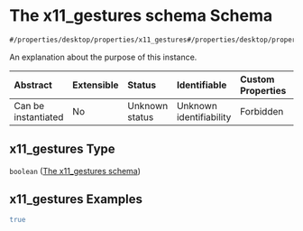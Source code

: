 # The x11\_gestures schema Schema

```txt
#/properties/desktop/properties/x11_gestures#/properties/desktop/properties/x11_gestures
```

An explanation about the purpose of this instance.

| Abstract            | Extensible | Status         | Identifiable            | Custom Properties | Additional Properties | Access Restrictions | Defined In                                                                                |
| :------------------ | :--------- | :------------- | :---------------------- | :---------------- | :-------------------- | :------------------ | :---------------------------------------------------------------------------------------- |
| Can be instantiated | No         | Unknown status | Unknown identifiability | Forbidden         | Allowed               | none                | [configuration.schema.json*](../schemas/configuration.schema.json "open original schema") |

## x11\_gestures Type

`boolean` ([The x11\_gestures schema](configuration-properties-the-desktop-schema-properties-the-x11\_gestures-schema.md))

## x11\_gestures Examples

```yaml
true

```
